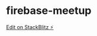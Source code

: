 # firebase-meetup

[Edit on StackBlitz ⚡️](https://stackblitz.com/edit/firebase-gtk-web-start-e6thng)